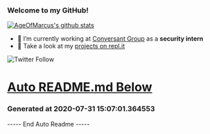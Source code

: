 
### Welcome to my GitHub!

[![AgeOfMarcus's github stats](https://github-readme-stats.vercel.app/api?username=AgeOfMarcus)](https://github.com/anuraghazra/github-readme-stats)

- 🔭 I’m currently working at [Conversant Group](https://www.conversantgroup.com/) as a **security intern**
- 🌱 Take a look at my [projects on repl.it](https://repl.it/@MarcusWeinberger)

![Twitter Follow](https://img.shields.io/twitter/follow/pwned_by_marcus?style=for-the-badge)

# [Auto README.md Below](https://repl.it/@MarcusWeinberger/auto-git-readme)

### Generated at 2020-07-31 15:07:01.364553

----- End Auto Readme -----
